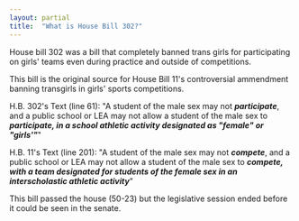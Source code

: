 ```yaml
---
layout: partial
title:  "What is House Bill 302?"
---
```


House bill 302 was a bill that completely banned trans girls for participating on girls' teams even during practice and outside of competitions.

This bill is the original source for House Bill 11's controversial ammendment banning transgirls in girls' sports competitions.

H.B. 302's Text (line 61):
"A student of the male sex may not ***participate***, and a public school or LEA may not allow a student of the male sex to ***participate, in a school athletic activity designated as "female" or "girls'"***"

H.B. 11's Text (line 201): 
"A student of the male sex may not ***compete***, and a public school or LEA may not allow a student of the male sex to ***compete, with a team designated for students of the female sex in an interscholastic athletic activity***"

This bill passed the house (50-23) but the legislative session ended before it could be seen in the senate.